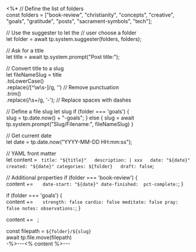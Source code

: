 <%*
// Define the list of folders  
const folders = ["book-review", "christianity", "concepts", "creative", "goals", "gratitude", "posts", "sacrament-symbols", "tech"];

// Use the suggester to let the 
// user choose a folder  
let folder = await tp.system.suggester(folders, folders);

// Ask for a title  
let title = await tp.system.prompt("Post title:");

// Convert title to a slug  
let fileNameSlug = title  
	.toLowerCase()  
	.replace(/[^\w\s-]/g, '') // Remove punctuation  
	.trim()  
	.replace(/\s+/g, '-'); // Replace spaces with dashes

// Define a file slug
let slug
if (folder === 'goals') {  
	slug = tp.date.now() + "-goals";
} else {
    slug = await tp.system.prompt("Slug/Filename:", fileNameSlug)
}

// Get current date  
let date = tp.date.now("YYYY-MM-DD HH:mm:ss");


// YAML front matter  
let content = `
title: "${title}"  
description: |
  xxx  
date: "${date}"  
created: "${date}"
categories: ${folder}  
draft: false`;

// Additional properties
if (folder === 'book-review') {  
	content += `  
date-start: "${date}"
date-finished: 
pct-complete:`;
} 

if (folder === 'goals') {  
	content += `  
strength: false
cardio: false
meditate: false
pray: false
notes:
observations:`;
} 


content += `
`;

const filepath = `${folder}/${slug}`  
await tp.file.move(filepath)  
-%>---<% content %>---
